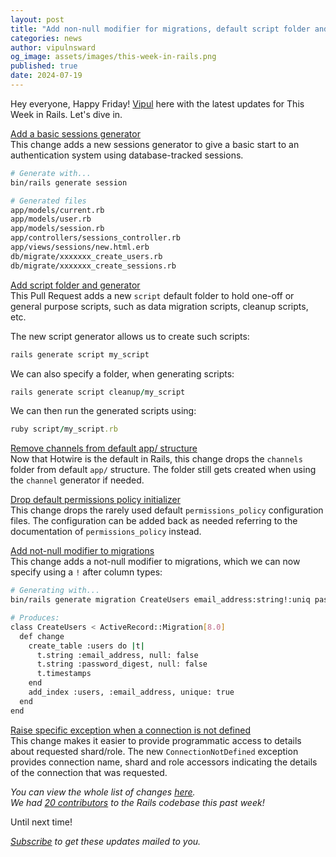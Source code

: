 ```yaml
---
layout: post
title: "Add non-null modifier for migrations, default script folder and generator, sessions generator and much more!"
categories: news
author: vipulnsward
og_image: assets/images/this-week-in-rails.png
published: true
date: 2024-07-19
---
```


Hey everyone, Happy Friday! 
[Vipul](https://www.saeloun.com/team/vipul) here with the latest updates for This Week in Rails. Let's dive in.

[Add a basic sessions generator](https://github.com/rails/rails/pull/52328)  
This change adds a new sessions generator to give a basic start to an authentication system using database-tracked sessions.

```bash
# Generate with...
bin/rails generate session

# Generated files
app/models/current.rb
app/models/user.rb
app/models/session.rb
app/controllers/sessions_controller.rb
app/views/sessions/new.html.erb
db/migrate/xxxxxxx_create_users.rb
db/migrate/xxxxxxx_create_sessions.rb
```

[Add script folder and generator](https://github.com/rails/rails/pull/52335)  
This Pull Request adds a new `script` default folder to hold one-off or general purpose
scripts, such as data migration scripts, cleanup scripts, etc.

The new script generator allows us to create such scripts:

```ruby
rails generate script my_script
```

We can also specify a folder, when generating scripts:

```ruby
rails generate script cleanup/my_script
```

We can then run the generated scripts using:

```ruby
ruby script/my_script.rb
```

[Remove channels from default app/ structure](https://github.com/rails/rails/pull/52344)    
Now that Hotwire is the default in Rails, this change drops the `channels` folder from default `app/` structure. 
The folder still gets created when using the `channel` generator if needed.

[Drop default permissions policy initializer](https://github.com/rails/rails/pull/52341)  
This change drops the rarely used default `permissions_policy` configuration files. 
The configuration can be added back as needed referring to the documentation of `permissions_policy` instead.  

[Add not-null modifier to migrations](https://github.com/rails/rails/pull/52327)  
This change adds a not-null modifier to migrations, which we can now specify using a `!` after column types:

```bash
# Generating with...
bin/rails generate migration CreateUsers email_address:string!:uniq password_digest:string!

# Produces:
class CreateUsers < ActiveRecord::Migration[8.0]
  def change
    create_table :users do |t|
      t.string :email_address, null: false
      t.string :password_digest, null: false
      t.timestamps
    end
    add_index :users, :email_address, unique: true
  end
end
```

[Raise specific exception when a connection is not defined](https://github.com/rails/rails/pull/52298)  
This change makes it easier to provide programmatic access to details about requested shard/role.
The new `ConnectionNotDefined` exception provides connection name, shard and role accessors indicating the details of the connection that was requested.

_You can view the whole list of changes [here](https://github.com/rails/rails/compare/@%7B2024-07-13%7D...main@%7B2024-07-19%7D)._  
_We had [20 contributors](https://contributors.rubyonrails.org/contributors/in-time-window/20240713-20240719) to the Rails codebase this past week!_

Until next time!

_[Subscribe](https://world.hey.com/this.week.in.rails) to get these updates mailed to you._
